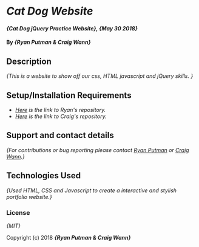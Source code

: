 # _Cat Dog Website_

#### _{Cat Dog jQuery Practice Website}, {May 30 2018}_

#### By _**{Ryan Putman & Craig Wann}**_

## Description

_{This is a website to show off our css, HTML javascript and jQuery skills. }_

## Setup/Installation Requirements

* _[Here](https://github.com/putman10/cat-dog.git) is the link to Ryan's repository._
* _[Here](https://github.com/craigwann/catdog.git) is the link to Craig's repository._


## Support and contact details

_{For contributions or bug reporting please contact [Ryan Putman](mailto:putman10@me.com) or [Craig Wann](mailto:craigwann@me.com).}_

## Technologies Used

_{Used HTML, CSS and Javascript to create a interactive and stylish portfolio website.}_


### License

*{MIT}*

Copyright (c) 2018 **_{Ryan Putman & Craig Wann}_**
